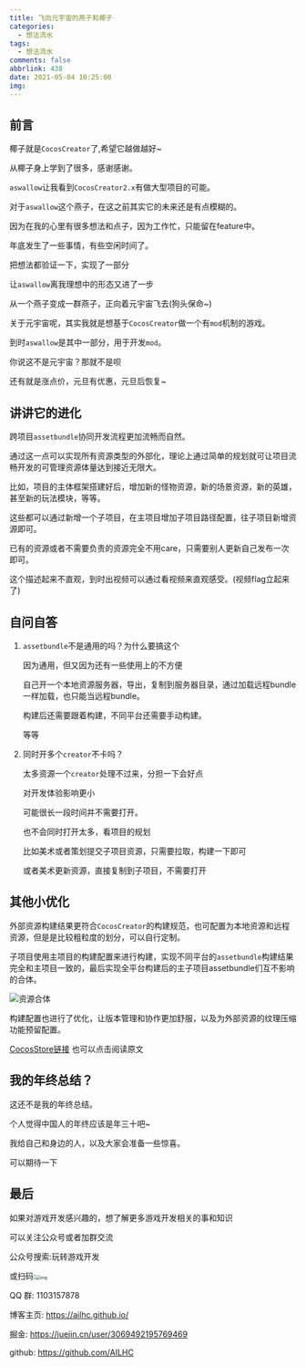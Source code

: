 ```yaml
---
title: 飞向元宇宙的燕子和椰子
categories:
  - 想法流水
tags:
  - 想法流水
comments: false
abbrlink: 438
date: 2021-05-04 10:25:00
img:
---
```


## 前言

椰子就是`CocosCreator`了,希望它越做越好~

从椰子身上学到了很多，感谢感谢。

`aswallow`让我看到`CocosCreator2.x`有做大型项目的可能。

对于`aswallow`这个燕子，在这之前其实它的未来还是有点模糊的。

因为在我的心里有很多想法和点子，因为工作忙，只能留在feature中。

年底发生了一些事情，有些空闲时间了。

把想法都验证一下，实现了一部分

让`aswallow`离我理想中的形态又进了一步

从一个燕子变成一群燕子，正向着元宇宙飞去(狗头保命~)

关于元宇宙呢，其实我就是想基于`CocosCreator`做一个有`mod`机制的游戏。

到时`aswallow`是其中一部分，用于开发`mod`。

你说这不是元宇宙？那就不是呗

还有就是涨点价，元旦有优惠，元旦后恢复~

## 讲讲它的进化

跨项目`assetbundle`协同开发流程更加流畅而自然。

通过这一点可以实现所有资源类型的外部化，理论上通过简单的规划就可让项目流畅开发的可管理资源体量达到接近无限大。

比如，项目的主体框架搭建好后，增加新的怪物资源，新的场景资源，新的英雄，甚至新的玩法模块，等等。

这些都可以通过新增一个子项目，在主项目增加子项目路径配置，往子项目新增资源即可。

已有的资源或者不需要负责的资源完全不用care，只需要别人更新自己发布一次即可。

这个描述起来不直观，到时出视频可以通过看视频来直观感受。(视频flag立起来了)

## 自问自答

1. `assetbundle`不是通用的吗？为什么要搞这个

    因为通用，但又因为还有一些使用上的不方便

    自己开一个本地资源服务器，导出，复制到服务器目录，通过加载远程bundle一样加载，也只能当远程bundle。

    构建后还需要跟着构建，不同平台还需要手动构建。

    等等

2. 同时开多个`creator`不卡吗？

    太多资源一个`creator`处理不过来，分担一下会好点

    对开发体验影响更小

    可能很长一段时间并不需要打开。

    也不会同时打开太多，看项目的规划

    比如美术或者策划提交子项目资源，只需要拉取，构建一下即可

    或者美术更新资源，直接复制到子项目，不需要打开

## 其他小优化

外部资源构建结果更符合`CocosCreator`的构建规范，也可配置为本地资源和远程资源，但是是比较粗粒度的划分，可以自行定制。


子项目使用主项目的构建配置来进行构建，实现不同平台的`assetbundle`构建结果完全和主项目一致的，最后实现全平台构建后的主子项目assetbundle们互不影响的合体。

![资源合体](https://cdn.jsdelivr.net/gh/ailhc/picture/img/跨项目assetbundle资源展示.png)

构建配置也进行了优化，让版本管理和协作更加舒服，以及为外部资源的纹理压缩功能预留配置。

[CocosStore链接](https://store.cocos.com/app/detail/2948) 也可以点击阅读原文

## 我的年终总结？

这还不是我的年终总结。

个人觉得中国人的年终应该是年三十吧~

我给自己和身边的人，以及大家会准备一些惊喜。

可以期待一下


## 最后

如果对游戏开发感兴趣的，想了解更多游戏开发相关的事和知识

可以关注公众号或者加群交流

公众号搜索:玩转游戏开发


或扫码:<img src="https://p3-juejin.byteimg.com/tos-cn-i-k3u1fbpfcp/abd0c14c9c954e56af20adb71fa00da9~tplv-k3u1fbpfcp-zoom-1.image" alt="img" style="zoom:50%;" />



QQ 群: 1103157878



博客主页: https://ailhc.github.io/



掘金: https://juejin.cn/user/3069492195769469



github: https://github.com/AILHC
